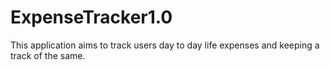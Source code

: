 # ExpenseTracker1.0
This application aims to track users day to day life expenses and keeping a track of the same.
